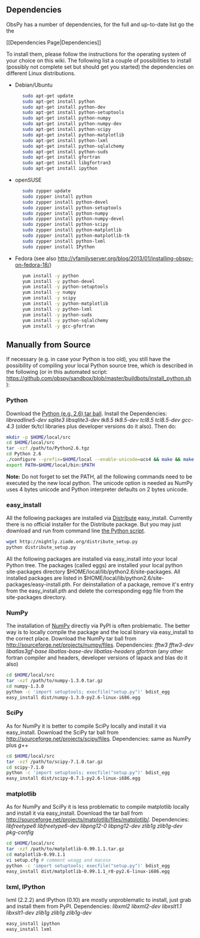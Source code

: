 ## Dependencies

ObsPy has a number of dependencies, for the full and up-to-date list go the the 

[[Dependencies Page|Dependencies]]

To install them, please follow the instructions for the operating system of your choice on this wiki. The following list a couple of possibilities to install (possibly not complete set but should get you started) the dependencies on different Linux distributions.

 * Debian/Ubuntu
```bash
      sudo apt-get update
      sudo apt-get install python
      sudo apt-get install python-dev
      sudo apt-get install python-setuptools
      sudo apt-get install python-numpy
      sudo apt-get install python-numpy-dev
      sudo apt-get install python-scipy
      sudo apt-get install python-matplotlib
      sudo apt-get install python-lxml
      sudo apt-get install python-sqlalchemy
      sudo apt-get install python-suds
      sudo apt-get install gfortran
      sudo apt-get install libgfortran3
      sudo apt-get install ipython
```
 * openSUSE
```bash
      sudo zypper update
      sudo zypper install python
      sudo zypper install python-devel
      sudo zypper install python-setuptools
      sudo zypper install python-numpy
      sudo zypper install python-numpy-devel
      sudo zypper install python-scipy
      sudo zypper install python-matplotlib
      sudo zypper install python-matplotlib-tk
      sudo zypper install python-lxml
      sudo zypper install IPython
```
 * Fedora (see also http://vfamilyserver.org/blog/2013/01/installing-obspy-on-fedora-18/)
```bash
      yum install -y python
      yum install -y python-devel
      yum install -y python-setuptools
      yum install -y numpy
      yum install -y scipy
      yum install -y python-matplotlib
      yum install -y python-lxml
      yum install -y python-suds
      yum install -y python-sqlalchemy
      yum install -y gcc-gfortran
```

## Manually from Source
If necessary (e.g. in case your Python is too old), you still have the possibility of compiling your local Python source tree, which is described in the following (or in this automated script: https://github.com/obspy/sandbox/blob/master/buildbots/install_python.sh ):

### Python

Download the [Python (e.g. 2.6) tar ball](http://www.python.org/download). Install the
Dependencies: _libreadline5-dev sqlite3 libsqlite3-dev tk8.5 tk8.5-dev tcl8.5 tcl8.5-dev gcc-4.3_ (older tk/tcl libraries plus developer versions do it also). Then do:
```bash
mkdir -p $HOME/local/src
cd $HOME/local/src
tar -xzf /path/to/Python2.6.tgz
cd Python 2.6
./configure --prefix=$HOME/local --enable-unicode=ucs4 && make && make install
export PATH=$HOME/local/bin:$PATH
```

**Note:** Do not forget to set the PATH, all the following commands need to be executed by the new local python. The unicode option is needed as NumPy uses 4 bytes unicode and Python interpreter defaults on 2 bytes unicode.

### easy_install

All the following packages are installed via [Distribute](http://pypi.python.org/pypi/distribute) easy_install. Currently there is no official installer for the  Distribute package. But you may just download and run from command line [the Python script](http://python-distribute.org/distribute_setup.py).
```bash
wget http://nightly.ziade.org/distribute_setup.py
python distribute_setup.py
```

All the following packages are installed via easy_install into your local Python tree. The packages (called eggs) are installed your local python site-packages directory $HOME/local/lib/python2.6/site-packages. All installed packages are listed in $HOME/local/lib/python2.6/site-packages/easy-install.pth. For deinstallation of a package, remove it's entry from the easy_install.pth and delete the corresponding egg file from the site-packages directory.

### NumPy

The installation of [NumPy](http://numpy.scipy.org/) directly via PyPI is often problematic. The better way is to locally compile the package and the local binary via easy\_install to the correct place. Download the NumPy tar ball from http://sourceforge.net/projects/numpy/files.
Dependencies: _fftw3 fftw3-dev libatlas3gf-base libatlas-base-dev libatlas-headers gfortran_ (any other fortran compiler and headers, developer versions of lapack and blas do it also)
```bash
cd $HOME/local/src
tar -xzf /path/to/numpy-1.3.0.tar.gz
cd numpy-1.3.0
python -c 'import setuptools; execfile("setup.py")' bdist_egg
easy_install dist/numpy-1.3.0-py2.6-linux-i686.egg
```

### SciPy
As for NumPy it is better to compile  SciPy locally and install it via easy\_install. Download the SciPy tar ball from http://sourceforge.net/projects/scipy/files.
Dependencies: same as NumPy plus _g++_
```bash
cd $HOME/local/src
tar -xzf /path/to/scipy-7.1.0.tar.gz
cd scipy-7.1.0
python -c 'import setuptools; execfile("setup.py")' bdist_egg
easy_install dist/scipy-0.7.1-py2.6-linux-i686.egg
```

### matplotlib

As for NumPy and SciPy it is less problematic to compile matplotlib locally and install it via easy\_install. Download the tar ball from  http://sourceforge.net/projects/matplotlib/files/matplotlib/.
Dependencies: _libfreetype6 libfreetype6-dev libpng12-0 libpng12-dev zlib1g zlib1g-dev pkg-config_
```bash
cd $HOME/local/src
tar -xzf /path/to/matplotlib-0.99.1.1.tar.gz
cd matplotlib-0.99.1.1
vi setup.cfg # comment wxagg and macosx
python -c 'import setuptools; execfile("setup.py")' bdist_egg
easy_install dist/matplotlib-0.99.1.1_r0-py2.6-linux-i686.egg
```

### lxml, IPython

lxml (2.2.2) and IPython (0.10) are mostly unproblematic to install, just grab and install them from PyPI.
Dependencies: _libxml2 libxml2-dev libxslt1.1 libxslt1-dev zlib1g zlib1g zlib1g-dev_
```bash
easy_install ipython
easy_install lxml
```